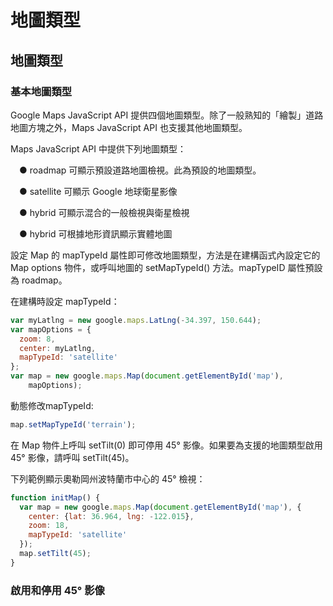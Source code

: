 # 地圖類型

## 地圖類型

### 基本地圖類型

Google Maps JavaScript API 提供四個地圖類型。除了一般熟知的「繪製」道路地圖方塊之外，Maps JavaScript API 也支援其他地圖類型。

Maps JavaScript API 中提供下列地圖類型：

&emsp;●&nbsp;roadmap 可顯示預設道路地圖檢視。此為預設的地圖類型。

&emsp;●&nbsp;satellite 可顯示 Google 地球衛星影像

&emsp;●&nbsp;hybrid 可顯示混合的一般檢視與衛星檢視

&emsp;●&nbsp;hybrid 可根據地形資訊顯示實體地圖

設定 Map 的 mapTypeId 屬性即可修改地圖類型，方法是在建構函式內設定它的 Map options 物件，或呼叫地圖的 setMapTypeId() 方法。mapTypeID 屬性預設為 roadmap。

在建構時設定 mapTypeId：

```js
var myLatlng = new google.maps.LatLng(-34.397, 150.644);
var mapOptions = {
  zoom: 8,
  center: myLatlng,
  mapTypeId: 'satellite'
};
var map = new google.maps.Map(document.getElementById('map'),
    mapOptions);
```

動態修改mapTypeId:
```js
map.setMapTypeId('terrain');
```

在 Map 物件上呼叫 setTilt(0) 即可停用 45° 影像。如果要為支援的地圖類型啟用 45° 影像，請呼叫 setTilt(45)。

下列範例顯示奧勒岡州波特蘭市中心的 45° 檢視：

```js
function initMap() {
  var map = new google.maps.Map(document.getElementById('map'), {
    center: {lat: 36.964, lng: -122.015},
    zoom: 18,
    mapTypeId: 'satellite'
  });
  map.setTilt(45);
}
```
### 啟用和停用 45° 影像


&emsp;&emsp;

&nbsp;
